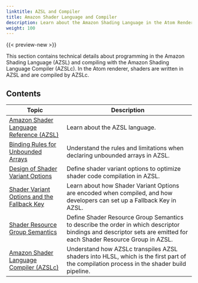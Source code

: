```yaml
---
linktitle: AZSL and Compiler
title: Amazon Shader Language and Compiler
description: Learn about the Amazon Shading Language in the Atom Renderer. 
weight: 100
---
```


{{< preview-new >}}

This section contains technical details about programming in the Amazon Shading Language (AZSL) and compiling with the Amazon Shading Language Compiler (AZSLc). In the Atom renderer, shaders are written in AZSL and are compiled by AZSLc. 

## Contents
| Topic                        | Description |
|------------------------------|-------------|
| [Amazon Shader Language Reference (AZSL)](reference.md) | Learn about the AZSL language. |
| [Binding Rules for Unbounded Arrays](binding-rules.md) | Understand the rules and limitations when declaring unbounded arrays in AZSL. |
| [Design of Shader Variant Options](shader-variant-options.md) | Define shader variant options to optimize shader code compilation in AZSL. |
| [Shader Variant Options and the Fallback Key](fallback-key.md) | Learn about how Shader Variant Options are encoded when compiled, and how developers can set up a Fallback Key in AZSL. |
| [Shader Resource Group Semantics](srg-semantics.md) | Define Shader Resource Group Semantics to describe the order in which descriptor bindings and descriptor sets are emitted for each Shader Resource Group in AZSL. |
| [Amazon Shader Language Compiler (AZSLc)](azsl-compiler.md) | Understand how AZSLc transpiles AZSL shaders into HLSL, which is the first part of the compilation process in the shader build pipeline. |